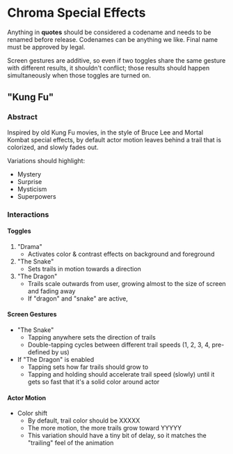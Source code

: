Chroma Special Effects
===

Anything in **quotes** should be considered a codename and needs to be renamed before release. Codenames can be anything we like. Final name must be approved by legal.

Screen gestures are additive, so even if two toggles share the same gesture with different results, it shouldn't conflict; those results should happen simultaneously when those toggles are turned on.


## "Kung Fu"

### Abstract

Inspired by old Kung Fu movies, in the style of Bruce Lee and Mortal Kombat special effects, by default actor motion leaves behind a trail that is colorized, and slowly fades out.

Variations should highlight:

- Mystery
- Surprise
- Mysticism
- Superpowers

### Interactions

#### Toggles

1. "Drama"
	- Activates color & contrast effects on background and foreground
2. "The Snake"
	- Sets trails in motion towards a direction
3. "The Dragon"
	- Trails scale outwards from user, growing almost to the size of screen and fading away
	- If "dragon" and "snake" are active, 	

#### Screen Gestures

- "The Snake"
	- Tapping anywhere sets the direction of trails
	- Double-tapping cycles between different trail speeds (1, 2, 3, 4, pre-defined by us)
- If "The Dragon" is enabled
	- Tapping sets how far trails should grow to
	- Tapping and holding should accelerate trail speed (slowly) until it gets so fast that it's a solid color around actor

#### Actor Motion

- Color shift
	- By default, trail color should be XXXXX
	- The more motion, the more trails grow toward YYYYY
	- This variation should have a tiny bit of delay, so it matches the "trailing" feel of the animation